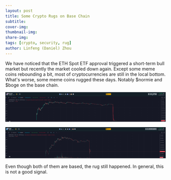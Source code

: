 ```yaml
---
layout: post
title: Some Crypto Rugs on Base Chain
subtitle:
cover-img: 
thumbnail-img: 
share-img: 
tags: [crypto, security, rug]
author: Linfeng (Daniel) Zhou
---
```


We have noticed that the ETH Spot ETF approval triggered a short-term bull market but recently the market cooled down again. Except some meme coins rebounding a bit, most of cryptocurrencies are still in the local bottom. What's worse, some meme coins rugged these days. Notably $normie and $boge on the base chain. 

![Normie Rug](/assets/img/normie-rug.jpg)

![Boge Rug](/assets/img/boge-rug.jpg)

Even though both of them are based, the rug still happened. In general, this is not a good signal. 
